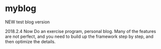 # myblog
NEW test blog version

2018.2.4 Now Do an exercise program, personal blog. Many of the features are not perfect, and you need to build up the
framework step by step, and then optimize the details.
